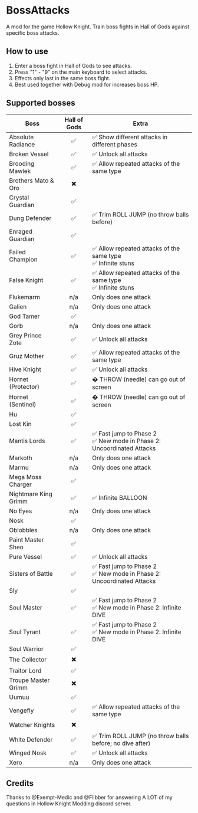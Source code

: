 ﻿# BossAttacks

A mod for the game Hollow Knight. Train boss fights in Hall of Gods against specific boss attacks.


## How to use

1. Enter a boss fight in Hall of Gods to see attacks.
2. Press "1" - "9" on the main keyboard to select attacks.
3. Effects only last in the same boss fight.
4. Best used together with Debug mod for increases boss HP.


## Supported bosses

| Boss | Hall of Gods | Extra |
| --- | :---: | --- |
| Absolute Radiance | ✅ | ✅ Show different attacks in different phases |
| Broken Vessel | ✅ | ✅ Unlock all attacks |
| Brooding Mawlek | ✅ | ✅ Allow repeated attacks of the same type |
| Brothers Mato & Oro | ✖️ | |
| Crystal Guardian | ✅ |  |
| Dung Defender | ✅ | ✅ Trim ROLL JUMP (no throw balls before) |
| Enraged Guardian | ✅ |  |
| Failed Champion | ✅ | ✅ Allow repeated attacks of the same type<br>✅ Infinite stuns |
| False Knight | ✅ | ✅ Allow repeated attacks of the same type<br>✅ Infinite stuns |
| Flukemarm | n/a | Only does one attack |
| Galien | n/a | Only does one attack |
| God Tamer | ✅ | |
| Gorb | n/a | Only does one attack |
| Grey Prince Zote | ✅ | ✅ Unlock all attacks |
| Gruz Mother | ✅ | ✅ Allow repeated attacks of the same type |
| Hive Knight | ✅ | ✅ Unlock all attacks |
| Hornet (Protector) | ✅ | � THROW (needle) can go out of screen |
| Hornet (Sentinel) | ✅ | � THROW (needle) can go out of screen |
| Hu | ✅ | |
| Lost Kin | ✅ |  |
| Mantis Lords | ✅ | ✅ Fast jump to Phase 2<br>✅ New mode in Phase 2: Uncoordinated Attacks |
| Markoth | n/a | Only does one attack |
| Marmu | n/a | Only does one attack |
| Mega Moss Charger | ✅ | |
| Nightmare King Grimm | ✅ | ✅ Infinite BALLOON |
| No Eyes | n/a | Only does one attack |
| Nosk | ✅ | |
| Oblobbles | n/a | Only does one attack |
| Paint Master Sheo | ✅ | |
| Pure Vessel | ✅ | ✅ Unlock all attacks |
| Sisters of Battle | ✅ | ✅ Fast jump to Phase 2<br>✅ New mode in Phase 2: Uncoordinated Attacks |
| Sly | ✅ | |
| Soul Master | ✅ | ✅ Fast jump to Phase 2<br>✅ New mode in Phase 2: Infinite DIVE |
| Soul Tyrant | ✅ | ✅ Fast jump to Phase 2<br>✅ New mode in Phase 2: Infinite DIVE |
| Soul Warrior | ✅ | |
| The Collector | ✖️ |  |
| Traitor Lord | ✅ | |
| Troupe Master Grimm | ✖️ | |
| Uumuu | ✅ | |
| Vengefly | ✅ | ✅ Allow repeated attacks of the same type |
| Watcher Knights | ✖️ | |
| White Defender | ✅ | ✅ Trim ROLL JUMP (no throw balls before; no dive after) |
| Winged Nosk | ✅ | ✅ Unlock all attacks |
| Xero | n/a | Only does one attack |


## Credits

Thanks to @Exempt-Medic and @Flibber for answering A LOT of my questions in Hollow Knight Modding discord server.

